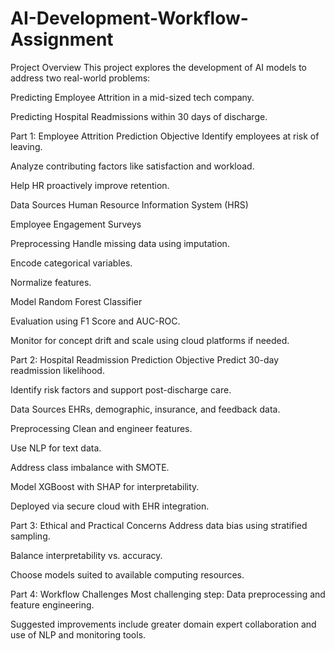 # AI-Development-Workflow-Assignment
Project Overview
This project explores the development of AI models to address two real-world problems:

Predicting Employee Attrition in a mid-sized tech company.

Predicting Hospital Readmissions within 30 days of discharge.

Part 1: Employee Attrition Prediction
Objective
Identify employees at risk of leaving.

Analyze contributing factors like satisfaction and workload.

Help HR proactively improve retention.

Data Sources
Human Resource Information System (HRS)

Employee Engagement Surveys

Preprocessing
Handle missing data using imputation.

Encode categorical variables.

Normalize features.

Model
Random Forest Classifier

Evaluation using F1 Score and AUC-ROC.

Monitor for concept drift and scale using cloud platforms if needed.

Part 2: Hospital Readmission Prediction
Objective
Predict 30-day readmission likelihood.

Identify risk factors and support post-discharge care.

Data Sources
EHRs, demographic, insurance, and feedback data.

Preprocessing
Clean and engineer features.

Use NLP for text data.

Address class imbalance with SMOTE.

Model
XGBoost with SHAP for interpretability.

Deployed via secure cloud with EHR integration.

Part 3: Ethical and Practical Concerns
Address data bias using stratified sampling.

Balance interpretability vs. accuracy.

Choose models suited to available computing resources.

Part 4: Workflow Challenges
Most challenging step: Data preprocessing and feature engineering.

Suggested improvements include greater domain expert collaboration and use of NLP and monitoring tools.
